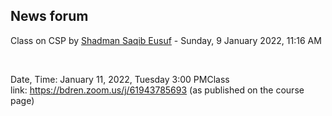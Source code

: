 <h2>News forum</h2><a href="https://moodle.cse.buet.ac.bd/user/view.php?id=1531&course=649"></a>
Class on CSP
by <a href="https://moodle.cse.buet.ac.bd/user/view.php?id=1531&course=649">Shadman Saqib Eusuf</a> - Sunday, 9 January 2022, 11:16 AM


 

Date, Time: January 11, 2022, Tuesday 3:00 PMClass link: https://bdren.zoom.us/j/61943785693 (as published on the course page)






